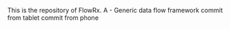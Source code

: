 This is the repository of FlowRx.
A - Generic data flow framework
 commit from tablet
 commit from phone